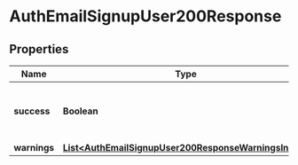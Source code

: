 

# AuthEmailSignupUser200Response


## Properties

| Name | Type | Description | Notes |
|------------ | ------------- | ------------- | -------------|
|**success** | **Boolean** | True if the user was created false otherwise |  |
|**warnings** | [**List&lt;AuthEmailSignupUser200ResponseWarningsInner&gt;**](AuthEmailSignupUser200ResponseWarningsInner.md) |  |  [optional] |



